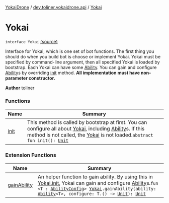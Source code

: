 [YokaiDrone](../../index.md) / [dev.toliner.yokaidrone.api](../index.md) / [Yokai](./index.md)

# Yokai

`interface Yokai` [(source)](https://github.com/toliner/YokaiDrone/tree/master/src/main/kotlin/dev/toliner/yokaidrone/api/Yokai.kt#L22)

Interface for Yokai, which is one set of bot functions.
The first thing you should do when you build bot is choose or implement Yokai.
Yokai must be specified by command-line argument, then all specified Yokai is loaded by bootstrap.
Each Yokai can have some [Ability](../-ability/index.md).
You can gain and configure [Ability](../-ability/index.md)s by overriding [init](init.md) method.
**All implementation must have non-parameter constructor.**

**Author**
toliner

### Functions

| Name | Summary |
|---|---|
| [init](init.md) | This method is called by bootstrap at first. You can configure all about [Yokai](./index.md), including [Ability](../-ability/index.md)s. If this method is not called, the [Yokai](./index.md) is not loaded.`abstract fun init(): `[`Unit`](https://kotlinlang.org/api/latest/jvm/stdlib/kotlin/-unit/index.html) |

### Extension Functions

| Name | Summary |
|---|---|
| [gainAbility](../gain-ability.md) | An helper function to gain ability. By using this in [Yokai.init](init.md), Yokai can gain and configure [Ability](../-ability/index.md)s.`fun <T : `[`AbilityConfig`](../-ability-config.md)`> `[`Yokai`](./index.md)`.gainAbility(ability: `[`Ability`](../-ability/index.md)`<T>, configure: T.() -> `[`Unit`](https://kotlinlang.org/api/latest/jvm/stdlib/kotlin/-unit/index.html)`): `[`Unit`](https://kotlinlang.org/api/latest/jvm/stdlib/kotlin/-unit/index.html) |
